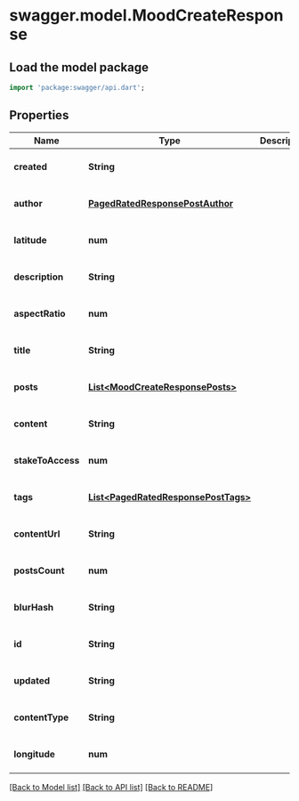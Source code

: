 # swagger.model.MoodCreateResponse

## Load the model package
```dart
import 'package:swagger/api.dart';
```

## Properties
Name | Type | Description | Notes
------------ | ------------- | ------------- | -------------
**created** | **String** |  | [optional] [default to null]
**author** | [**PagedRatedResponsePostAuthor**](PagedRatedResponsePostAuthor.md) |  | [optional] [default to null]
**latitude** | **num** |  | [optional] [default to null]
**description** | **String** |  | [optional] [default to null]
**aspectRatio** | **num** |  | [optional] [default to null]
**title** | **String** |  | [optional] [default to null]
**posts** | [**List&lt;MoodCreateResponsePosts&gt;**](MoodCreateResponsePosts.md) |  | [optional] [default to []]
**content** | **String** |  | [optional] [default to null]
**stakeToAccess** | **num** |  | [optional] [default to null]
**tags** | [**List&lt;PagedRatedResponsePostTags&gt;**](PagedRatedResponsePostTags.md) |  | [optional] [default to []]
**contentUrl** | **String** |  | [optional] [default to null]
**postsCount** | **num** |  | [optional] [default to null]
**blurHash** | **String** |  | [optional] [default to null]
**id** | **String** |  | [optional] [default to null]
**updated** | **String** |  | [optional] [default to null]
**contentType** | **String** |  | [optional] [default to null]
**longitude** | **num** |  | [optional] [default to null]

[[Back to Model list]](../README.md#documentation-for-models) [[Back to API list]](../README.md#documentation-for-api-endpoints) [[Back to README]](../README.md)


